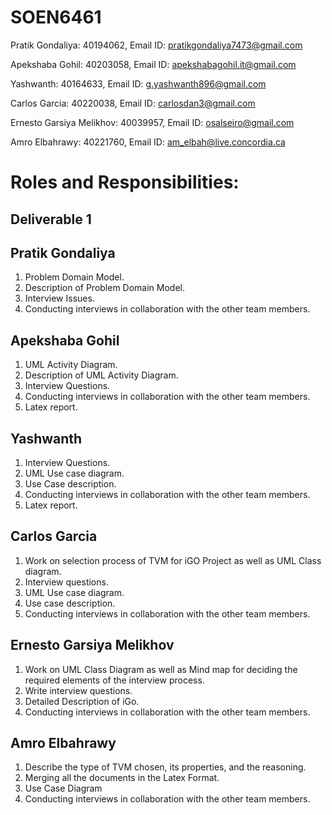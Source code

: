 # SOEN6461

Pratik Gondaliya: 40194062, Email ID: pratikgondaliya7473@gmail.com

Apekshaba Gohil: 40203058, Email ID: apekshabagohil.it@gmail.com

Yashwanth: 40164633, Email ID: g.yashwanth896@gmail.com

Carlos Garcia: 40220038, Email ID: carlosdan3@gmail.com

Ernesto Garsiya Melikhov: 40039957, Email ID: osalseiro@gmail.com

Amro Elbahrawy: 40221760, Email ID: am_elbah@live.concordia.ca

# Roles and Responsibilities:

 ## Deliverable 1

## Pratik Gondaliya

1. Problem Domain Model.
2. Description of Problem Domain Model.
3. Interview Issues.
4. Conducting interviews in collaboration with the other team members.

## Apekshaba Gohil

1. UML Activity Diagram.
2. Description of UML Activity Diagram.
3. Interview Questions.
4. Conducting interviews in collaboration with the other team members.
5. Latex report.

## Yashwanth

1. Interview Questions.
2. UML Use case diagram.
3. Use Case description.
4. Conducting interviews in collaboration with the other team members.
5. Latex report.

## Carlos Garcia

1. Work on selection process of TVM for iGO Project as well as UML Class diagram.
2. Interview questions.
3. UML Use case diagram.
4. Use case description.
5. Conducting interviews in collaboration with the other team members.

## Ernesto Garsiya Melikhov

1. Work on UML Class Diagram as well as Mind map for deciding the required elements of the interview process.
2. Write interview questions.
3. Detailed Description of iGo.
4. Conducting interviews in collaboration with the other team members.

## Amro Elbahrawy

1. Describe the type of TVM chosen, its properties, and the reasoning.
2. Merging all the documents in the Latex Format.
3. Use Case Diagram
4. Conducting interviews in collaboration with the other team members.
